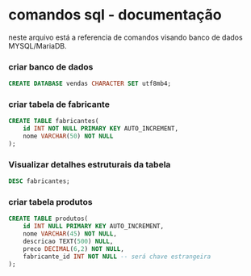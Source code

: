 # comandos sql - documentação

neste arquivo está a referencia de comandos visando banco de dados MYSQL/MariaDB.

### criar banco de dados

```sql
CREATE DATABASE vendas CHARACTER SET utf8mb4;
```

### criar tabela de fabricante

```sql
CREATE TABLE fabricantes(
    id INT NOT NULL PRIMARY KEY AUTO_INCREMENT,
    nome VARCHAR(50) NOT NULL
);
```

### Visualizar detalhes estruturais da tabela

```sql
DESC fabricantes;
```

###  criar tabela produtos

```sql
CREATE TABLE produtos(
    id INT NULL PRIMARY KEY AUTO_INCREMENT,
    nome VARCHAR(45) NOT NULL,
    descricao TEXT(500) NULL,
    preco DECIMAL(6,2) NOT NULL,
    fabricante_id INT NOT NULL -- será chave estrangeira
);  
```